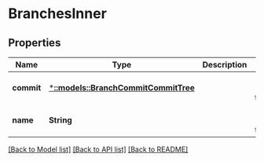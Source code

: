 # BranchesInner

## Properties
Name | Type | Description | Notes
------------ | ------------- | ------------- | -------------
**commit** | [***::models::BranchCommitCommitTree**](branch_commit_commit_tree.md) |  | [optional] [default to null]
**name** | **String** |  | [optional] [default to null]

[[Back to Model list]](../README.md#documentation-for-models) [[Back to API list]](../README.md#documentation-for-api-endpoints) [[Back to README]](../README.md)


